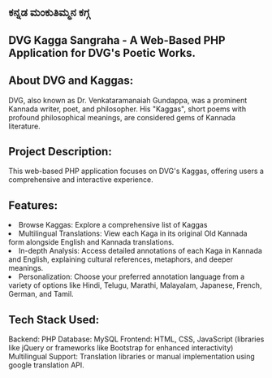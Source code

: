 ##  ಕನ್ನಡ ಮಂಕುತಿಮ್ಮನ ಕಗ್ಗ

 ## DVG Kagga Sangraha - A Web-Based PHP Application for DVG's Poetic Works.
 
 ## About DVG and Kaggas:

 DVG, also known as Dr. Venkataramanaiah Gundappa, was a prominent Kannada writer, poet, and philosopher. His "Kaggas", short poems with profound philosophical meanings, are considered gems of Kannada literature.

## Project Description:

This web-based PHP application focuses on DVG's Kaggas, offering users a comprehensive and interactive experience.

## Features:

<li>Browse Kaggas: Explore a comprehensive list of Kaggas
<li>Multilingual Translations: View each Kaga in its original Old Kannada form alongside English and Kannada translations.
<li>In-depth Analysis: Access detailed annotations of each Kaga in Kannada and English, explaining cultural references, metaphors, and deeper meanings.
<li>Personalization: Choose your preferred annotation language from a variety of options like Hindi, Telugu, Marathi, Malayalam, Japanese, French, German, and Tamil.

## Tech Stack Used:

Backend: PHP
Database: MySQL 
Frontend: HTML, CSS, JavaScript (libraries like jQuery or frameworks like Bootstrap for enhanced interactivity)
Multilingual Support: Translation libraries or manual implementation using google translation API.
